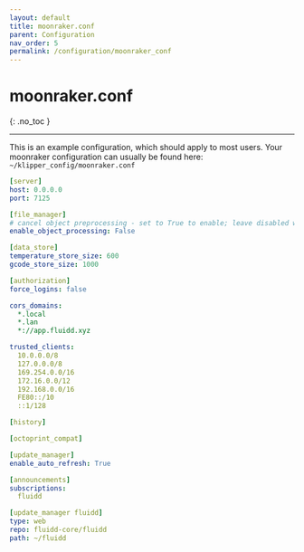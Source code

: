 ```yaml
---
layout: default
title: moonraker.conf
parent: Configuration
nav_order: 5
permalink: /configuration/moonraker_conf
---
```


# moonraker.conf
{: .no_toc }

---

This is an example configuration, which should apply to most users.
Your moonraker configuration can usually be found here: `~/klipper_config/moonraker.conf`

```yaml
[server]
host: 0.0.0.0
port: 7125

[file_manager]
# cancel object preprocessing - set to True to enable; leave disabled when running on a low-powered device (e.g. Pi Zero)
enable_object_processing: False

[data_store]
temperature_store_size: 600
gcode_store_size: 1000

[authorization]
force_logins: false

cors_domains:
  *.local
  *.lan
  *://app.fluidd.xyz

trusted_clients:
  10.0.0.0/8
  127.0.0.0/8
  169.254.0.0/16
  172.16.0.0/12
  192.168.0.0/16
  FE80::/10
  ::1/128

[history]

[octoprint_compat]

[update_manager]
enable_auto_refresh: True

[announcements]
subscriptions:
  fluidd

[update_manager fluidd]
type: web
repo: fluidd-core/fluidd
path: ~/fluidd
```
